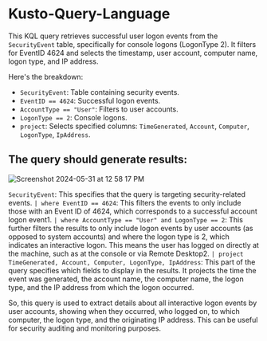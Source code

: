 # Kusto-Query-Language



This KQL query retrieves successful user logon events from the `SecurityEvent` table, specifically for console logons (LogonType 2). It filters for EventID 4624 and selects the timestamp, user account, computer name, logon type, and IP address.

Here's the breakdown:

- `SecurityEvent`: Table containing security events.
- `EventID == 4624`: Successful logon events.
- `AccountType == "User"`: Filters to user accounts.
- `LogonType == 2`: Console logons.
- `project`: Selects specified columns: `TimeGenerated`, `Account`, `Computer`, `LogonType`, `IpAddress`.




## The query should generate results:

![Screenshot 2024-05-31 at 12 58 17 PM](https://github.com/mahin12/Kusto-Query-Language/assets/27288616/9f4065f2-348d-4617-8289-fcb495afa681)


`SecurityEvent`: This specifies that the query is targeting security-related events.
`| where EventID == 4624`: This filters the events to only include those with an Event ID of 4624, which corresponds to a successful account logon event1.
`| where AccountType == "User" and LogonType == 2`: This further filters the results to only include logon events by user accounts (as opposed to system accounts) and where the logon type is 2, which indicates an interactive logon. This means the user has logged on directly at the machine, such as at the console or via Remote Desktop2.
`| project TimeGenerated, Account, Computer, LogonType, IpAddress`: This part of the query specifies which fields to display in the results. It projects the time the event was generated, the account name, the computer name, the logon type, and the IP address from which the logon occurred.


So, this query is used to extract details about all interactive logon events by user accounts, showing when they occurred, who logged on, to which computer, the logon type, and the originating IP address. This can be useful for security auditing and monitoring purposes.

